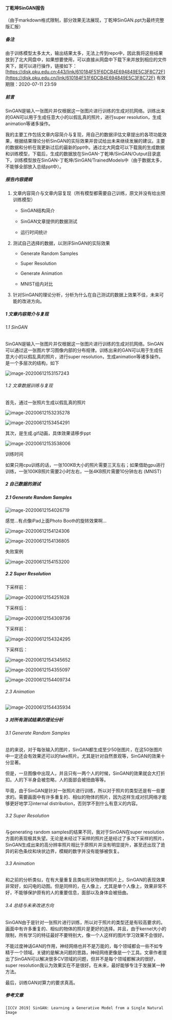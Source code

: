 #### 丁乾坤SinGAN报告

（由于markdown格式限制，部分效果无法展现，丁乾坤SinGAN.ppt为最终完整版汇报）

##### 备注

由于训练模型太多太大，输出结果太多，无法上传到repo中，因此我将这些结果放到了北大网盘中，如果想要使用，可以直接从网盘中下载下来并放到相应的文件夹下，就可以进行操作，链接如下：[https://disk.pku.edu.cn:443/link/610184F51F6DCB4E694849E5C3F8C72F](https://disk.pku.edu.cn/link/610184F51F6DCB4E694849E5C3F8C72F) 有效期限：2020-07-11 23:59



##### 前言

SinGAN是输入一张图片并仅根据这一张图片进行训练的生成对抗网络。训练出来的GAN可以用于生成任意大小的以假乱真的照片，进行super resolution，生成animation等诸多操作。

我的主要工作包括文章内容简介与复现，用自己的数据评估文章提出的各项功能效果，根据结果理论分析SinGAN的实际效果并尝试给出未来继续发展的建议。主要的数据和分析在我更新过后的最新的ppt中。通过北大网盘可以下载我的生成数据和训练模型，下载后，生成的数据放在SinGAN-丁乾坤/SinGAN/Output目录底下，训练模型放在SinGAN-丁乾坤/SinGAN/TrainedModels中（由于数据太多，不能够全部放入总结ppt中）。



##### 报告内容提纲

1. 文章内容简介与文章内容复现（所有模型都需要自己训练，原文并没有给出预训练模型）

   - SinGAN结构简介

   - SinGAN文章提供的数据测试

   - 运行时间统计

2. 测试自己选择的数据，以测评SinGAN的实际效果

   - Generate Random Samples

   - Super Resolution

   - Generate Animation

   - MNIST组内对比

3. 针对SinGAN的理论分析，分析为什么在自己测试的数据上效果不佳，未来可能的改进方向。



##### 1 文章内容简介与复现

###### 1.1 SinGAN

SinGAN是输入一张图片并仅根据这一张图片进行训练的生成对抗网络。SinGAN可以通过这一张图片学习图像内部的分布规律。训练出来的GAN可以用于生成任意大小的以假乱真的照片，进行super resolution，生成animation等诸多操作。是一个多层次的结构，如下

![image-20200612153157243](C:\Users\dqk\AppData\Roaming\Typora\typora-user-images\image-20200612153157243.png)



###### 1.2 文章数据训练与复现

首先，通过一张照片生成以假乱真的照片

![image-20200612153235278](C:\Users\dqk\AppData\Roaming\Typora\typora-user-images\image-20200612153235278.png)

![image-20200612153454291](C:\Users\dqk\AppData\Roaming\Typora\typora-user-images\image-20200612153454291.png)

其次，是生成.gif动画，具体效果请移步ppt

![image-20200612153538006](C:\Users\dqk\AppData\Roaming\Typora\typora-user-images\image-20200612153538006.png)

训练时间

如果只用cpu训练的话，一张100KB大小的照片需要三天左右；如果借助gpu进行训练，一张100KB照片需要2小时左右，一张4KB照片需要10分钟左右 (MNIST)



##### 2 自己数据的测试

##### 2.1 Generate Random Samples

![image-20200612154026719](C:\Users\dqk\AppData\Roaming\Typora\typora-user-images\image-20200612154026719.png)

感觉…有点像iPad上面Photo Booth的旋转效果啊…

![image-20200612154124306](C:\Users\dqk\AppData\Roaming\Typora\typora-user-images\image-20200612154124306.png)

![image-20200612154136805](C:\Users\dqk\AppData\Roaming\Typora\typora-user-images\image-20200612154136805.png)

失败案例

![image-20200612154153200](C:\Users\dqk\AppData\Roaming\Typora\typora-user-images\image-20200612154153200.png)



##### 2.2 Super Resolution

下采样前：

![image-20200612154251628](C:\Users\dqk\AppData\Roaming\Typora\typora-user-images\image-20200612154251628.png)

下采样后：

![image-20200612154309736](C:\Users\dqk\AppData\Roaming\Typora\typora-user-images\image-20200612154309736.png)

下采样前：

![image-20200612154324295](C:\Users\dqk\AppData\Roaming\Typora\typora-user-images\image-20200612154324295.png)

下采样后：

![image-20200612154345652](C:\Users\dqk\AppData\Roaming\Typora\typora-user-images\image-20200612154345652.png)

![image-20200612154355097](C:\Users\dqk\AppData\Roaming\Typora\typora-user-images\image-20200612154355097.png)

![image-20200612154409734](C:\Users\dqk\AppData\Roaming\Typora\typora-user-images\image-20200612154409734.png)



###### 2.3 Animation

![image-20200612154435934](C:\Users\dqk\AppData\Roaming\Typora\typora-user-images\image-20200612154435934.png)



##### 3 对所有测试结果的理论分析

###### 3.1 Generate Random Samples

总的来说，对于每张输入的图片，SinGAN都生成至少50张图片，在这50张图片中一定还会有效果还可以的fake照片。尤其是针对自然景观等，SinGAN的效果十分显著。

但是，一旦图像中出现人，并且只有一两个人的时候，SinGAN的效果就会大打折扣。人的下半身会被忽略，人的面部会被扭曲等等。

毕竟，由于SinGAN是针对一张照片进行训练，所以对于照片的类型还是有一些要求的。需要画面中有许多重复的、相似的物体的照片，因为这样生成对抗网络才能够更好地学习internal distribution，否则学不到什么有意义的内容。

###### 3.2 Super Resolution

与generating random samples的结果不同，我对于SinGAN在super resolution方面的表现极其失望。无论是未经过下采样的照片还是经过了多次下采样的照片，SinGAN生成出来的高分辨率照片相比于原照片并没有明显提升，甚至还出现了诡异的彩色条纹和块状边界，模糊的数字并没有能够被恢复。

###### 3.3 Animation

和之前的分析类似，在有大量重复且类似形状物体的照片上，SinGAN的表现效果非常好，如闪电的动图。但是同样的，在人像上，尤其是单个人像上，效果非常不好，不能够保护原有的人的重要信息，面部以及身体会被扭曲。

###### 3.4 总结与未来改进方向

SinGAN由于是针对一张照片进行训练，所以对于照片的类型还是有较高要求的。画面中有许多重复的、相似的物体的照片是更好的选择。并且，由于kernel大小的限制，所有学习的特征最好不要特别大，像一个人这样的图片学习效果不会很好。

不能过度神话GAN的作用，神经网络也并不是万能的，每个领域都会一些不如专精于一个领域。关键的是解决问题的思路，神经网络更像是一个工具。文章作者提出了SinGAN可以解决很多CV领域的问题，但并不是每个领域都解决的很好，super resolution我认为效果实在不是很好。在未来，最好能够专注于发展某一种方法。

最后，训练GAN对算力的要求真高。



##### 参考文章

```
[ICCV 2019] SinGAN: Learning a Generative Model from a Single Natural Image
```

##### 





